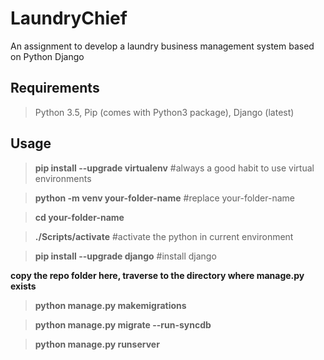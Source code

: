 # LaundryChief
An assignment to develop a laundry business management system based on Python Django

## Requirements ##
>Python 3.5, Pip (comes with Python3 package), Django (latest)

## Usage ##
>**pip install --upgrade virtualenv**         #always a good habit to use virtual environments

>**python -m venv your-folder-name**          #replace your-folder-name

>**cd your-folder-name**                      

>**./Scripts/activate**                       #activate the python in current environment

>**pip install --upgrade django**             #install django

**copy the repo folder here, traverse to the directory where manage.py exists**

>**python manage.py makemigrations**

>**python manage.py migrate --run-syncdb**

>**python manage.py runserver**

